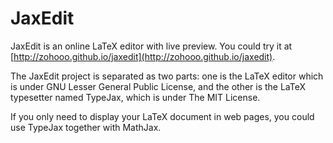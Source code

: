 JaxEdit
=======

JaxEdit is an online LaTeX editor with live preview. You could try it at [http://zohooo.github.io/jaxedit](http://zohooo.github.io/jaxedit).

The JaxEdit project is separated as two parts: one is the LaTeX editor which is under GNU Lesser General Public License, and the other is the LaTeX typesetter named TypeJax, which is under The MIT License.

If you only need to display your LaTeX document in web pages, you could use TypeJax together with MathJax.
